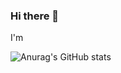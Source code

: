 ### Hi there 👋

I'm

![Anurag's GitHub stats](https://github-readme-stats.vercel.app/api?username=jaykobpc&theme=aura&show_icons=true)
<!--
**jaykobpc/jaykobpc** is a ✨ _special_ ✨ repository because its `README.md` (this file) appears on your GitHub profile.

Here are some ideas to get you started:

- 🔭 I’m currently working on ...
- 🌱 I’m currently learning ...
- 👯 I’m looking to collaborate on ...
- 🤔 I’m looking for help with ...
- 💬 Ask me about ...
- 📫 How to reach me: ...
- 😄 Pronouns: ...
- ⚡ Fun fact: ...
-->
